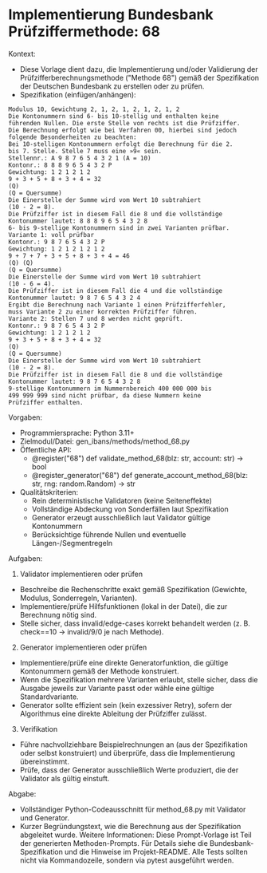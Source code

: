 # Implementierung Bundesbank Prüfziffermethode: 68

Kontext:
- Diese Vorlage dient dazu, die Implementierung und/oder Validierung der Prüfzifferberechnungsmethode ("Methode 68") gemäß der Spezifikation der Deutschen Bundesbank zu erstellen oder zu prüfen.
- Spezifikation (einfügen/anhängen):

```Text
Modulus 10, Gewichtung 2, 1, 2, 1, 2, 1, 2, 1, 2
Die Kontonummern sind 6- bis 10-stellig und enthalten keine
führenden Nullen. Die erste Stelle von rechts ist die Prüfziffer.
Die Berechnung erfolgt wie bei Verfahren 00, hierbei sind jedoch
folgende Besonderheiten zu beachten:
Bei 10-stelligen Kontonummern erfolgt die Berechnung für die 2.
bis 7. Stelle. Stelle 7 muss eine »9« sein.
Stellennr.: A 9 8 7 6 5 4 3 2 1 (A = 10)
Kontonr.: 8 8 8 9 6 5 4 3 2 P
Gewichtung: 1 2 1 2 1 2
9 + 3 + 5 + 8 + 3 + 4 = 32
(Q)
(Q = Quersumme)
Die Einerstelle der Summe wird vom Wert 10 subtrahiert
(10 - 2 = 8).
Die Prüfziffer ist in diesem Fall die 8 und die vollständige
Kontonummer lautet: 8 8 8 9 6 5 4 3 2 8
6- bis 9-stellige Kontonummern sind in zwei Varianten prüfbar.
Variante 1: voll prüfbar
Kontonr.: 9 8 7 6 5 4 3 2 P
Gewichtung: 1 2 1 2 1 2 1 2
9 + 7 + 7 + 3 + 5 + 8 + 3 + 4 = 46
(Q) (Q)
(Q = Quersumme)
Die Einerstelle der Summe wird vom Wert 10 subtrahiert
(10 - 6 = 4).
Die Prüfziffer ist in diesem Fall die 4 und die vollständige
Kontonummer lautet: 9 8 7 6 5 4 3 2 4
Ergibt die Berechnung nach Variante 1 einen Prüfzifferfehler,
muss Variante 2 zu einer korrekten Prüfziffer führen.
Variante 2: Stellen 7 und 8 werden nicht geprüft.
Kontonr.: 9 8 7 6 5 4 3 2 P
Gewichtung: 1 2 1 2 1 2
9 + 3 + 5 + 8 + 3 + 4 = 32
(Q)
(Q = Quersumme)
Die Einerstelle der Summe wird vom Wert 10 subtrahiert
(10 - 2 = 8).
Die Prüfziffer ist in diesem Fall die 8 und die vollständige
Kontonummer lautet: 9 8 7 6 5 4 3 2 8
9-stellige Kontonummern im Nummernbereich 400 000 000 bis
499 999 999 sind nicht prüfbar, da diese Nummern keine
Prüfziffer enthalten.
```

Vorgaben:
- Programmiersprache: Python 3.11+
- Zielmodul/Datei: gen_ibans/methods/method_68.py
- Öffentliche API:
  - @register("68") def validate_method_68(blz: str, account: str) -> bool
  - @register_generator("68") def generate_account_method_68(blz: str, rng: random.Random) -> str
- Qualitätskriterien:
  - Rein deterministische Validatoren (keine Seiteneffekte)
  - Vollständige Abdeckung von Sonderfällen laut Spezifikation
  - Generator erzeugt ausschließlich laut Validator gültige Kontonummern
  - Berücksichtige führende Nullen und eventuelle Längen-/Segmentregeln

Aufgaben:
1) Validator implementieren oder prüfen
- Beschreibe die Rechenschritte exakt gemäß Spezifikation (Gewichte, Modulus, Sonderregeln, Varianten).
- Implementiere/prüfe Hilfsfunktionen (lokal in der Datei), die zur Berechnung nötig sind.
- Stelle sicher, dass invalid/edge-cases korrekt behandelt werden (z. B. check==10 -> invalid/9/0 je nach Methode).

2) Generator implementieren oder prüfen
- Implementiere/prüfe eine direkte Generatorfunktion, die gültige Kontonummern gemäß der Methode konstruiert.
- Wenn die Spezifikation mehrere Varianten erlaubt, stelle sicher, dass die Ausgabe jeweils zur Variante passt oder wähle eine gültige Standardvariante.
- Generator sollte effizient sein (kein exzessiver Retry), sofern der Algorithmus eine direkte Ableitung der Prüfziffer zulässt.

3) Verifikation
- Führe nachvollziehbare Beispielrechnungen an (aus der Spezifikation oder selbst konstruiert) und überprüfe, dass die Implementierung übereinstimmt.
- Prüfe, dass der Generator ausschließlich Werte produziert, die der Validator als gültig einstuft.

Abgabe:
- Vollständiger Python-Codeausschnitt für method_68.py mit Validator und Generator.
- Kurzer Begründungstext, wie die Berechnung aus der Spezifikation abgeleitet wurde.
Weitere Informationen: Diese Prompt-Vorlage ist Teil der generierten Methoden-Prompts. Für Details siehe die Bundesbank-Spezifikation und die Hinweise im Projekt-README.
Alle Tests sollten nicht via Kommandozeile, sondern via pytest ausgeführt werden.
